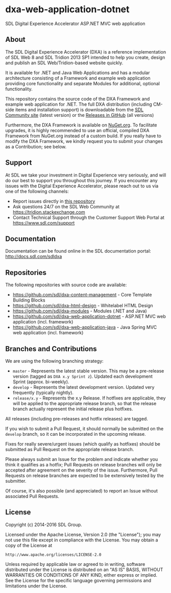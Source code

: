 dxa-web-application-dotnet
===
SDL Digital Experience Accelerator ASP.NET MVC web application


About
-----
The SDL Digital Experience Accelerator (DXA) is a reference implementation of SDL Web 8 and SDL Tridion 2013 SP1 intended to help you create, design and publish an SDL Web/Tridion-based website quickly.

It is available for .NET and Java Web Applications and has a modular architecture consisting of a Framework and example web application providing core functionality and separate Modules for additional, optional functionality.

This repository contains the source code of the DXA Framework and example web application for .NET. 
The full DXA distribution (including CM-side items and installation support) is downloadable from the [SDL Community site](https://community.sdl.com/developers/tridion_developer/m/mediagallery/852) (latest version)
or the [Releases in GitHub](https://github.com/sdl/dxa-web-application-dotnet/releases) (all versions)

Furthermore, the DXA Framework is available on [NuGet.org](https://www.nuget.org/packages?q=dxa). 
To facilitate upgrades, it is highly recommended to use an official, compiled DXA Framework from NuGet.org instead of a custom build.
If you really have to modify the DXA Framework, we kindly request you to submit your changes as a Contribution; see below. 


Support
---------------
At SDL we take your investment in Digital Experience very seriously, and will do our best to support you throughout this journey. 
If you encounter any issues with the Digital Experience Accelerator, please reach out to us via one of the following channels:

- Report issues directly in [this repository](https://github.com/sdl/dxa-web-application-dotnet/issues)
- Ask questions 24/7 on the SDL Web Community at https://tridion.stackexchange.com
- Contact Technical Support through the Customer Support Web Portal at https://www.sdl.com/support

Documentation
-------------
Documentation can be found online in the SDL documentation portal: http://docs.sdl.com/sdldxa


Repositories
------------
The following repositories with source code are available:

 - https://github.com/sdl/dxa-content-management - Core Template Building Blocks
 - https://github.com/sdl/dxa-html-design - Whitelabel HTML Design
 - https://github.com/sdl/dxa-modules - Modules (.NET and Java)
 - https://github.com/sdl/dxa-web-application-dotnet - ASP.NET MVC web application (incl. framework)
 - https://github.com/sdl/dxa-web-application-java - Java Spring MVC web application (incl. framework)


Branches and Contributions
--------------------------
We are using the following branching strategy:

 - `master` - Represents the latest stable version. This may be a pre-release version (tagged as `DXA x.y Sprint z`). Updated each development Sprint (approx. bi-weekly).
 - `develop` - Represents the latest development version. Updated very frequently (typically nightly).
 - `release/x.y` - Represents the x.y Release. If hotfixes are applicable, they will be applied to the appropriate release branch, so that the release branch actually represent the initial release plus hotfixes.

All releases (including pre-releases and hotfix releases) are tagged. 

If you wish to submit a Pull Request, it should normally be submitted on the `develop` branch, so it can be incorporated in the upcoming release.

Fixes for really severe/urgent issues (which qualify as hotfixes) should be submitted as Pull Request on the appropriate release branch.

Please always submit an Issue for the problem and indicate whether you think it qualifies as a hotfix; Pull Requests on release branches will only be accepted after agreement on the severity of the issue.
Furthermore, Pull Requests on release branches are expected to be extensively tested by the submitter.

Of course, it's also possible (and appreciated) to report an Issue without associated Pull Requests.


License
-------
Copyright (c) 2014-2016 SDL Group.

Licensed under the Apache License, Version 2.0 (the "License");
you may not use this file except in compliance with the License.
You may obtain a copy of the License at

	http://www.apache.org/licenses/LICENSE-2.0

Unless required by applicable law or agreed to in writing, software distributed under the License is distributed on an "AS IS" BASIS, WITHOUT WARRANTIES OR CONDITIONS OF ANY KIND, either express or implied.
See the License for the specific language governing permissions and limitations under the License.
